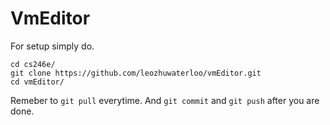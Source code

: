 # VmEditor

For setup simply do.
```
cd cs246e/
git clone https://github.com/leozhuwaterloo/vmEditor.git
cd vmEditor/
```

Remeber to ```git pull``` everytime.
And ```git commit``` and ```git push``` after you are done.
